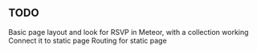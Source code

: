 TODO
-----
Basic page layout and look for RSVP in Meteor, with a collection working
Connect it to static page
Routing for static page